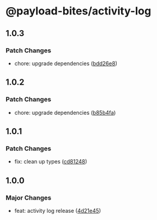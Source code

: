 # @payload-bites/activity-log

## 1.0.3

### Patch Changes

- chore: upgrade dependencies ([bdd26e8](https://github.com/rilrom/payload-bites/commit/bdd26e8))

## 1.0.2

### Patch Changes

- chore: upgrade dependencies ([b85b4fa](https://github.com/rilrom/payload-bites/commit/b85b4fa))

## 1.0.1

### Patch Changes

- fix: clean up types ([cd81248](https://github.com/rilrom/payload-bites/commit/cd81248))

## 1.0.0

### Major Changes

- feat: activity log release ([4d21e45](https://github.com/rilrom/payload-bites/commit/4d21e45))
